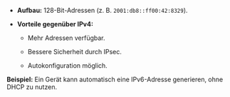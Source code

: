 - **Aufbau:** 128-Bit-Adressen (z. B. `2001:db8::ff00:42:8329`).
    
- **Vorteile gegenüber IPv4:**
    
    - Mehr Adressen verfügbar.
        
    - Bessere Sicherheit durch IPsec.
        
    - Autokonfiguration möglich.
        

**Beispiel:** Ein Gerät kann automatisch eine IPv6-Adresse generieren, ohne DHCP zu nutzen.